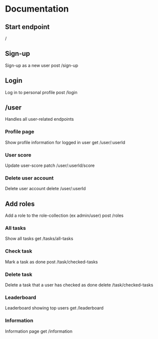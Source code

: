 # Documentation

## Start endpoint

/

## Sign-up

Sign-up as a new user
post
/sign-up

## Login

Log in to personal profile
post
/login

## /user

Handles all user-related endpoints

### Profile page

Show profile information for logged in user
get
/user/:userId

### User score

Update user-score
patch
/user/:userId/score

### Delete user account

Delete user account
delete
/user/:userId

## Add roles

Add a role to the role-collection (ex admin/user)
post
/roles

### All tasks

Show all tasks
get
/tasks/all-tasks

### Check task

Mark a task as done
post
/task/checked-tasks

### Delete task

Delete a task that a user has checked as done
delete
/task/checked-tasks

### Leaderboard

Leaderboard showing top users
get
/leaderboard

### Information

Information page
get
/information
